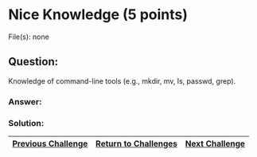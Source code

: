 # Nice Knowledge (5 points)

File(s): none

## Question:

Knowledge of command-line tools (e.g., mkdir, mv, ls, passwd, grep).

### Answer:

### Solution:



| [Previous Challenge](/Challenges/Operate-And-Maintain/1) | [Return to Challenges](/Challenges/../../../#modules) | [Next Challenge](/Challenges/Operate-And-Maintain/3) |
| :------- | :-----: | ------: |